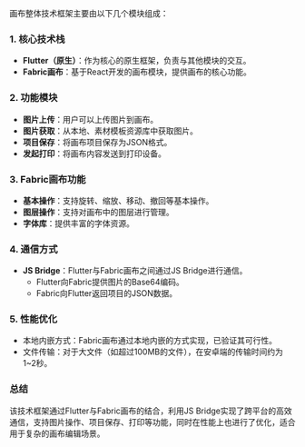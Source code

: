 画布整体技术框架主要由以下几个模块组成：

### 1. **核心技术栈**
   - **Flutter（原生）**：作为核心的原生框架，负责与其他模块的交互。
   - **Fabric画布**：基于React开发的画布模块，提供画布的核心功能。

### 2. **功能模块**
   - **图片上传**：用户可以上传图片到画布。
   - **图片获取**：从本地、素材模板资源库中获取图片。
   - **项目保存**：将画布项目保存为JSON格式。
   - **发起打印**：将画布内容发送到打印设备。

### 3. **Fabric画布功能**
   - **基本操作**：支持旋转、缩放、移动、撤回等基本操作。
   - **图层操作**：支持对画布中的图层进行管理。
   - **字体库**：提供丰富的字体资源。

### 4. **通信方式**
   - **JS Bridge**：Flutter与Fabric画布之间通过JS Bridge进行通信。
     - Flutter向Fabric提供图片的Base64编码。
     - Fabric向Flutter返回项目的JSON数据。

### 5. **性能优化**
   - 本地内嵌方式：Fabric画布通过本地内嵌的方式实现，已验证其可行性。
   - 文件传输：对于大文件（如超过100MB的文件），在安卓端的传输时间约为1~2秒。

### 总结
该技术框架通过Flutter与Fabric画布的结合，利用JS Bridge实现了跨平台的高效通信，支持图片操作、项目保存、打印等功能，同时在性能上也进行了优化，适合用于复杂的画布编辑场景。
